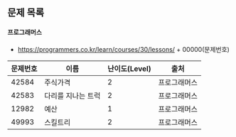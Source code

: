 ## 문제 목록



#### 프로그래머스 

- https://programmers.co.kr/learn/courses/30/lessons/ + 00000(문제번호)

| 문제번호 | 이름     | 난이도(Level) | 출처 |
| -------- | -------- | ------------- | ---- |
| 42584   | 주식가격 | 2             | 프로그래머스 |
| 42583 | 다리를 지나는 트럭 | 2 | 프로그래머스 |
| 12982 | 예산 | 1 | 프로그래머스 |
| 49993 | 스킬트리 | 2 | 프로그래머스 |

